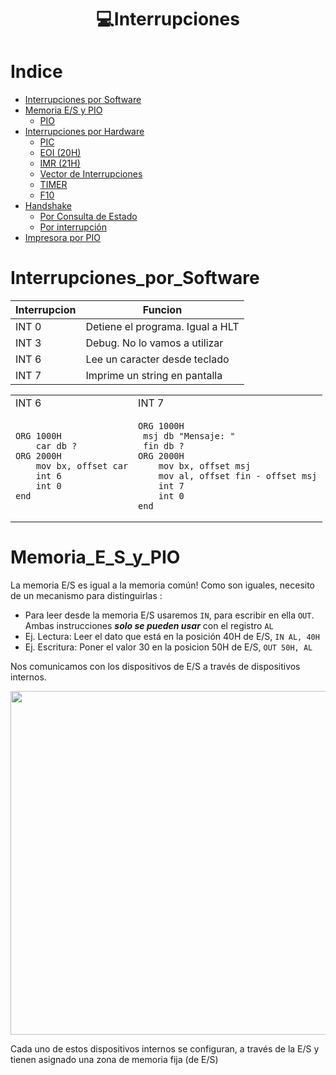 <h1 align="center"> 💻Interrupciones</h1>

Indice
======
   * [Interrupciones por Software](#interrupciones_por_software)
   * [Memoria E/S y PIO](#memoria_e_s_y_pio)
     * [PIO](#PIO) 
   * [Interrupciones por Hardware](#Interrupciones_por_Hardware)
     * [PIC](#PIC) 
     * [EOI (20H)](#EOI_20H)
     * [IMR (21H)](#IMR_21H)
     * [Vector de Interrupciones](#VECTOR_DE_INTERRUCIONES)
     * [TIMER](#TIMER)
     * [F10](#F10)
   * [Handshake](#HANDSHAKE)
     * [Por Consulta de Estado](#IMPRIMIR_POR_CONSULTA_DE_ESTADO)
     * [Por interrupción](#IMPRIMIR_POR_INTERRUPCION)
   * [Impresora por PIO](#Impresora_Por_Pio)

Interrupciones_por_Software
===========================
| Interrupcion | Funcion |
| ------------- | ------------- |
| INT 0  | Detiene el programa. Igual a HLT  |
| INT 3  | Debug. No lo vamos a utilizar  |
| INT 6  | Lee un caracter desde teclado  |
| INT 7  | Imprime un string en pantalla  |

<table>
<tr>
<td> INT 6 </td> <td> INT 7 </td>
</tr>
<tr>
<td>

```Assembly
ORG 1000H
    car db ?
ORG 2000H
    mov bx, offset car
    int 6
    int 0
end
```
</td>
<td>
 
```Assembly
ORG 1000H
 msj db "Mensaje: "
 fin db ?
ORG 2000H
    mov bx, offset msj
    mov al, offset fin - offset msj
    int 7
    int 0
end
```
</td>
</tr>
</table>


Memoria_E_S_y_PIO
=================
La memoria E/S es igual a la memoria común!
Como son iguales, necesito de un mecanismo para distinguirlas :
- Para leer desde la memoria E/S usaremos ```IN```, para escribir en ella ```OUT```. Ambas instrucciones ***solo se pueden usar*** con el registro ```AL```
- Ej. Lectura: Leer el dato que está en la posición 40H de E/S, ```IN AL, 40H```
- Ej. Escritura: Poner el valor 30 en la posicion 50H de E/S, ```OUT 50H, AL``` 

Nos comunicamos con los dispositivos de E/S a través de dispositivos internos.

<img src="https://github.com/ImanolAzpiroz/Arquitectura-de-Computadoras/assets/122705871/0f76c466-ac77-4be5-82af-c1fe3c92d2c8" width="550"/>

Cada uno de estos dispositivos internos se configuran, a través de la E/S y tienen asignado una zona de memoria fija (de E/S)